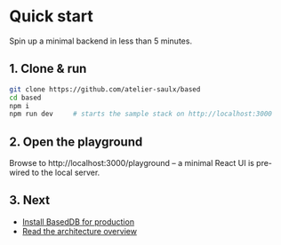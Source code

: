 # Quick start

Spin up a minimal backend in less than 5 minutes.

## 1. Clone & run

```bash
git clone https://github.com/atelier-saulx/based
cd based
npm i
npm run dev     # starts the sample stack on http://localhost:3000
```

## 2. Open the playground

Browse to http://localhost:3000/playground – a minimal React UI is pre-wired to the local server.

## 3. Next

- [Install BasedDB for production](https://www.kimi.com/db/install)
- [Read the architecture overview](https://www.kimi.com/architecture)
